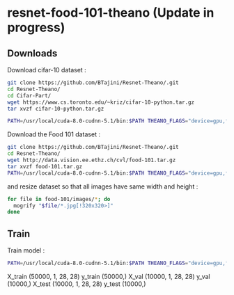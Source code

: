 # resnet-food-101-theano  (Update in progress)

## Downloads

Download cifar-10 dataset :

```bash
git clone https://github.com/BTajini/Resnet-Theano/.git
cd Resnet-Theano/
cd Cifar-Part/
wget https://www.cs.toronto.edu/~kriz/cifar-10-python.tar.gz
tar xvzf cifar-10-python.tar.gz

PATH=/usr/local/cuda-8.0-cudnn-5.1/bin:$PATH THEANO_FLAGS="device=gpu,floatX=float32" python Deep_Residual_Learning_CIFAR-10.py

```

Download the Food 101 dataset :

```bash
git clone https://github.com/BTajini/Resnet-Theano/.git
cd Resnet-Theano/
wget http://data.vision.ee.ethz.ch/cvl/food-101.tar.gz
tar xvzf food-101.tar.gz
PATH=/usr/local/cuda-8.0-cudnn-5.1/bin:$PATH THEANO_FLAGS="device=gpu,floatX=float32" python train.py

```

and resize dataset so that all images have same width and height :

```bash
for file in food-101/images/*; do
  mogrify "$file/*.jpg[!320x320>]"
done
```

## Train

Train model :

```bash
PATH=/usr/local/cuda-8.0-cudnn-5.1/bin:$PATH THEANO_FLAGS="device=gpu,floatX=float32" python train.py
```


X_train (50000, 1, 28, 28)
y_train (50000,)
X_val (10000, 1, 28, 28)
y_val (10000,)
X_test (10000, 1, 28, 28)
y_test (10000,)
